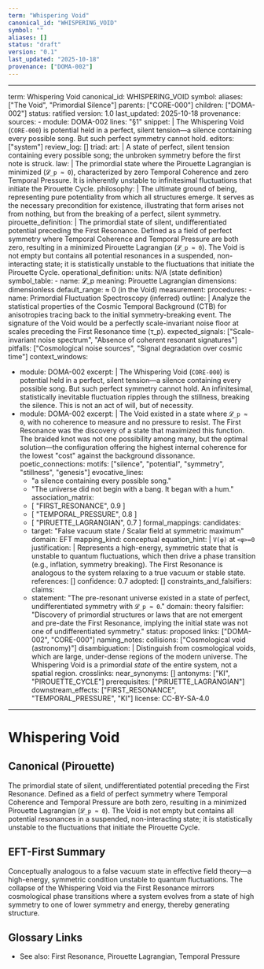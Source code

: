 ```yaml
---
term: "Whispering Void"
canonical_id: "WHISPERING_VOID"
symbol: ""
aliases: []
status: "draft"
version: "0.1"
last_updated: "2025-10-18"
provenance: ["DOMA-002"]
---
```


---
term: Whispering Void
canonical_id: WHISPERING_VOID
symbol: 
aliases: ["The Void", "Primordial Silence"]
parents: ["CORE-000"]
children: ["DOMA-002"]
status: ratified
version: 1.0
last_updated: 2025-10-18
provenance:
  sources:
    - module: DOMA-002
      lines: "§1"
      snippet: |
        The Whispering Void (`CORE-000`) is potential held in a perfect, silent tension—a silence containing every possible song. But such perfect symmetry cannot hold.
  editors: ["system"]
  review_log: []
triad:
  art: |
    A state of perfect, silent tension containing every possible song; the unbroken symmetry before the first note is struck.
  law: |
    The primordial state where the Pirouette Lagrangian is minimized (`𝓛_p ≈ 0`), characterized by zero Temporal Coherence and zero Temporal Pressure. It is inherently unstable to infinitesimal fluctuations that initiate the Pirouette Cycle.
  philosophy: |
    The ultimate ground of being, representing pure potentiality from which all structures emerge. It serves as the necessary precondition for existence, illustrating that form arises not from nothing, but from the breaking of a perfect, silent symmetry.
pirouette_definition: |
  The primordial state of silent, undifferentiated potential preceding the First Resonance. Defined as a field of perfect symmetry where Temporal Coherence and Temporal Pressure are both zero, resulting in a minimized Pirouette Lagrangian (`𝓛_p ≈ 0`). The Void is not empty but contains all potential resonances in a suspended, non-interacting state; it is statistically unstable to the fluctuations that initiate the Pirouette Cycle.
operational_definition:
  units: N/A (state definition)
  symbol_table:
    - name: 𝓛_p
      meaning: Pirouette Lagrangian
      dimensions: dimensionless
      default_range: ≈ 0 (in the Void)
  measurement:
    procedures:
      - name: Primordial Fluctuation Spectroscopy (inferred)
        outline: |
          Analyze the statistical properties of the Cosmic Temporal Background (CTB) for anisotropies tracing back to the initial symmetry-breaking event. The signature of the Void would be a perfectly scale-invariant noise floor at scales preceding the First Resonance time (τ_p).
        expected_signals: ["Scale-invariant noise spectrum", "Absence of coherent resonant signatures"]
        pitfalls: ["Cosmological noise sources", "Signal degradation over cosmic time"]
context_windows:
  - module: DOMA-002
    excerpt: |
      The Whispering Void (`CORE-000`) is potential held in a perfect, silent tension—a silence containing every possible song. But such perfect symmetry cannot hold. An infinitesimal, statistically inevitable fluctuation ripples through the stillness, breaking the silence. This is not an act of will, but of necessity.
  - module: DOMA-002
    excerpt: |
      The Void existed in a state where `𝓛_p ≈ 0`, with no coherence to measure and no pressure to resist. The First Resonance was the discovery of a state that maximized this function. The braided knot was not one possibility among many, but the optimal solution—the configuration offering the highest internal coherence for the lowest "cost" against the background dissonance.
poetic_connections:
  motifs: ["silence", "potential", "symmetry", "stillness", "genesis"]
  evocative_lines:
    - "a silence containing every possible song."
    - "The universe did not begin with a bang. It began with a hum."
  association_matrix:
    - [ "FIRST_RESONANCE", 0.9 ]
    - [ "TEMPORAL_PRESSURE", 0.8 ]
    - [ "PIRUETTE_LAGRANGIAN", 0.7 ]
formal_mappings:
  candidates:
    - target: "False vacuum state / Scalar field at symmetric maximum"
      domain: EFT
      mapping_kind: conceptual
      equation_hint: |
        `V(φ)` at `<φ>=0`
      justification: |
        Represents a high-energy, symmetric state that is unstable to quantum fluctuations, which then drive a phase transition (e.g., inflation, symmetry breaking). The First Resonance is analogous to the system relaxing to a true vacuum or stable state.
      references: []
      confidence: 0.7
  adopted: []
constraints_and_falsifiers:
  claims:
    - statement: "The pre-resonant universe existed in a state of perfect, undifferentiated symmetry with `𝓛_p ≈ 0`."
      domain: theory
      falsifier: "Discovery of primordial structures or laws that are not emergent and pre-date the First Resonance, implying the initial state was not one of undifferentiated symmetry."
      status: proposed
      links: ["DOMA-002", "CORE-000"]
naming_notes:
  collisions: ["Cosmological void (astronomy)"]
  disambiguation: |
    Distinguish from cosmological voids, which are large, under-dense regions of the modern universe. The Whispering Void is a primordial *state* of the entire system, not a spatial region.
crosslinks:
  near_synonyms: []
  antonyms: ["KI", "PIROUETTE_CYCLE"]
  prerequisites: ["PIRUETTE_LAGRANGIAN"]
  downstream_effects: ["FIRST_RESONANCE", "TEMPORAL_PRESSURE", "KI"]
license: CC-BY-SA-4.0
---

# Whispering Void

## Canonical (Pirouette)
The primordial state of silent, undifferentiated potential preceding the First Resonance. Defined as a field of perfect symmetry where Temporal Coherence and Temporal Pressure are both zero, resulting in a minimized Pirouette Lagrangian (`𝓛_p ≈ 0`). The Void is not empty but contains all potential resonances in a suspended, non-interacting state; it is statistically unstable to the fluctuations that initiate the Pirouette Cycle.

## EFT-First Summary
Conceptually analogous to a false vacuum state in effective field theory—a high-energy, symmetric condition unstable to quantum fluctuations. The collapse of the Whispering Void via the First Resonance mirrors cosmological phase transitions where a system evolves from a state of high symmetry to one of lower symmetry and energy, thereby generating structure.

## Glossary Links
- See also: First Resonance, Pirouette Lagrangian, Temporal Pressure